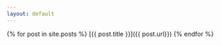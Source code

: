 ```yaml
---
layout: default
---
```


{% for post in site.posts %}
[{{ post.title }}]({{ post.url}})
{% endfor %}
